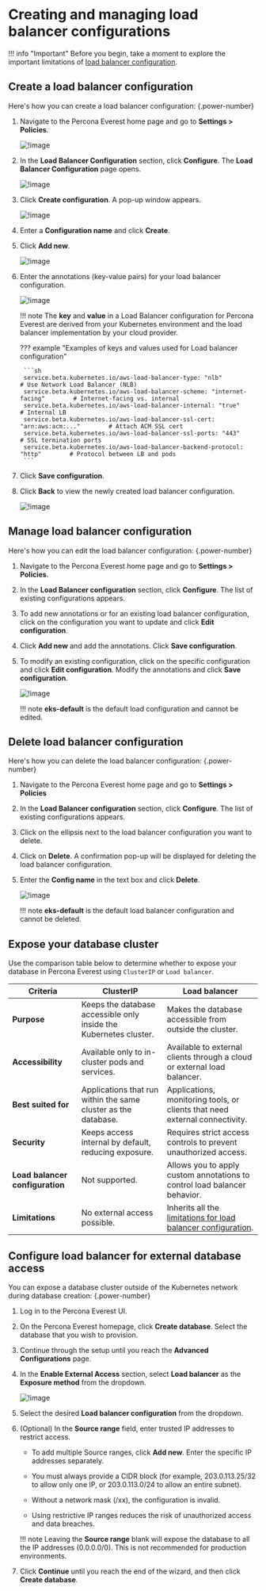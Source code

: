# Creating and managing load balancer configurations

!!! info "Important"
    Before you begin, take a moment to explore the important limitations of [load balancer configuration](../reference/known_limitations.md#load-balancer-configuration).


## Create a load balancer configuration

Here's how you can create a load balancer configuration:
{.power-number}

1.  Navigate to the Percona Everest home page and go to <i class="uil uil-cog"></i> **Settings > Policies**.

    ![!image](../images/policies_page.png)

2. In the **Load Balancer Configuration** section, click **Configure**. The **Load Balancer Configuration** page opens.

    ![!image](../images/load_balancer_config_page.png)

3. Click **Create configuration**. A pop-up window appears.

    ![!image](../images/create_config_load_balancer.png)

4. Enter a **Configuration name** and click **Create**.

5. Click **Add new**.

    ![!image](../images/loadbalancer_add_new_config.png)

6. Enter the annotations (key-value pairs) for your load balancer configuration. 

    ![!image](../images/key_value_load_balancer.png)

    !!! note
        The **key** and **value** in a Load Balancer configuration for Percona Everest are derived from your Kubernetes environment and the load balancer implementation by your cloud provider.

    ??? example "Examples of keys and values used for Load balancer configuration"

        ```sh
        service.beta.kubernetes.io/aws-load-balancer-type: "nlb"                    # Use Network Load Balancer (NLB)
        service.beta.kubernetes.io/aws-load-balancer-scheme: "internet-facing"        # Internet-facing vs. internal
        service.beta.kubernetes.io/aws-load-balancer-internal: "true"                   # Internal LB
        service.beta.kubernetes.io/aws-load-balancer-ssl-cert: "arn:aws:acm:..."        # Attach ACM SSL cert
        service.beta.kubernetes.io/aws-load-balancer-ssl-ports: "443"                   # SSL termination ports
        service.beta.kubernetes.io/aws-load-balancer-backend-protocol: "http"        # Protocol between LB and pods
        ```

7. Click **Save configuration**.

8. Click **Back** to view the newly created load balancer configuration.

    ![!image](../images/new_created_load_balancer_configurations.png)

## Manage load balancer configuration

Here's how you can edit the load balancer configuration:
{.power-number}

1.  Navigate to the Percona Everest home page and go to <i class="uil uil-cog"></i> **Settings > Policies**.

2. In the **Load Balancer configuration** section, click **Configure**. The list of existing configurations appears.

3. To add new annotations or for an existing load balancer configuration, click on the configuration you want to update and click **Edit configuration**.

4. Click **Add new** and add the annotations. Click **Save configuration**.

5. To modify an existing configuration, click on the specific configuration and click **Edit configuration**. Modify the annotations and click **Save configuration**.

    ![!image](../images/edit_loadbalancer_configuration.png)


    !!! note
        **eks-default** is the default load configuration and cannot be edited.


## Delete load balancer configuration

Here's how you can delete the load balancer configuration:
{.power-number}

1. Navigate to the Percona Everest home page and go to <i class="uil uil-cog"></i> **Settings > Policies** 

2. In the **Load Balancer configuration** section, click **Configure**. The list of existing configurations appears.

3. Click on the ellipsis next to the load balancer configuration you want to delete.

4. Click on **Delete**. A confirmation pop-up will be displayed for deleting the load balancer configuration.

5. Enter the **Config name** in the text box and click **Delete**.

    ![!image](../images/del_load_balancer_config.png)

    !!! note
        **eks-default** is the default load balancer configuration and cannot be deleted.


## Expose your database cluster

Use the comparison table below to determine whether to expose your database in Percona Everest using `ClusterIP` or `Load balancer`.


| **Criteria**               | **ClusterIP**                                                     | **Load balancer**                                                                                                                                 |
| ------------------------ | ----------------------------------------------------------------- | ------------------------------------------------------------------------------------------------------------------------------------------------ |
| **Purpose**              | Keeps the database accessible only inside the Kubernetes cluster. | Makes the database accessible from outside the cluster.                                                                                          |
| **Accessibility**        | Available only to in-cluster pods and services.                   | Available to external clients through a cloud or external load balancer.                                                                         |
| **Best suited for**      | Applications that run within the same cluster as the database.    | Applications, monitoring tools, or clients that need external connectivity.                                                                      |
| **Security**             | Keeps access internal by default, reducing exposure.                     | Requires strict access controls to prevent unauthorized access.                                                         |
| **Load balancer configuration** | Not supported.                                                    | Allows you to apply custom annotations to control load balancer behavior.                                                                   |
| **Limitations**          | No external access possible.                                      | Inherits all the [limitations for load balancer configuration](../reference/known_limitations.md##load-balancer-configuration). |


## Configure load balancer for external database access

You can expose a database cluster outside of the Kubernetes network during database creation:
{.power-number}

1. Log in to the Percona Everest UI.

2. On the Percona Everest homepage, click **Create database**. Select the database that you wish to provision.

3. Continue through the setup until you reach the **Advanced Configurations** page.

4. In the **Enable External Access** section, select **Load balancer** as the **Exposure method** from the dropdown.

    ![!image](../images/exposure_method_loadbalancer.png)

6. Select the desired **Load balancer configuration** from the dropdown.

7. (Optional) In the **Source range** field, enter trusted IP addresses to restrict access.

    - To add multiple Source ranges, click **Add new**. Enter the specific IP addresses separately.

    - You must always provide a CIDR block (for example, 203.0.113.25/32 to allow only one IP, or 203.0.113.0/24 to allow an entire subnet).

    - Without a network mask (/xx), the configuration is invalid.

    -   Using restrictive IP ranges reduces the risk of unauthorized access and data breaches.

    !!! note
        Leaving the **Source range** blank will expose the database to all the IP addresses (0.0.0.0/0). This is not recommended for production environments.

8. Click **Continue** until you reach the end of the wizard, and then click **Create database**.






 







